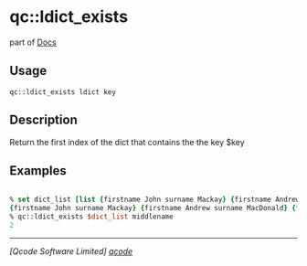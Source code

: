 qc::ldict_exists
================

part of [Docs](.)

Usage
-----
`
        qc::ldict_exists ldict key
    `

Description
-----------
Return the first index of the dict that contains the the key $key

Examples
--------
```tcl

% set dict_list [list {firstname John surname Mackay} {firstname Andrew surname MacDonald}  {firstname Angus middlename Walter surname McNeil}]
{firstname John surname Mackay} {firstname Andrew surname MacDonald} {firstname Angus middlename Walter surname McNeil}
% qc::ldict_exists $dict_list middlename
2
```

----------------------------------
*[Qcode Software Limited] [qcode]*

[qcode]: http://www.qcode.co.uk "Qcode Software"